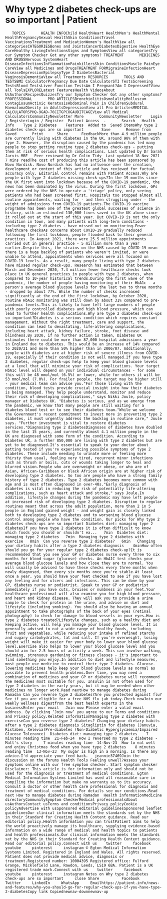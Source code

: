 # Why type 2 diabetes check-ups are so important | Patient

       TOPICS       HEALTH INFOChild HealthHeart HealthMen's HealthMental HealthPregnancySexual HealthSkin ConditionsTravel VaccinationsTreatment and MedicationWomen's HealthView all categoriesCATEGORIESBones and JointsCancerDiabetesDigestive HealthEye CareHealthy LivingInfectionsSigns and SymptomsView all categoriesTry our Symptom Checker Got any other symptoms? TREATMENT       MEDICINES AND DRUGSNervous SystemHeart DiseaseInfectionsInflammationPainkillersSkin ConditionsMuscle PainEye CareView all Medicines and DrugsTREATMENT FORMigraineInfectionHeart DiseaseDepressionEpilepsyType 2 DiabetesBacterial VaginosisDementiaView all Treatments RESOURCES       TOOLS AND TESTSBMI CalculatorPregnancy Due Date CalculatorSTI TestsScreening TestsBlood TestsLiver Function TestsAm I Pregnant?Am I Depressed?View all ToolsEXPLORELatest FeaturesHealth VideosAbout UsAuthorsRecipesQuizzesTry our Symptom Checker Got any other symptoms? PROFESSIONAL       PRO ARTICLESBronchiolitisOsmolalityMolluscum ContagiosumActinic KeratosisAbdominal Pain in ChildrenSubdural HaematomaObesity in AdultsDepressionView all Pro ArticlesMEDICAL CALCULATORSPHQ-9GAD-76CITGPCOGAUDITCAGEView all Medical CalculatorsCommunityNewsletter More       CommunityNewsletter    Login / RegisterLogin / Register  Patient Access  .       Search   Health Info    Type 2 Diabetes    Features  Added to  Saved itemsWhy type 2 diabetes check-ups are so important        Save       Remove from Saved       Print      Share      FeedbackMore than 4.9 million people are currently living with diabetes in the UK, around 90% of them with type 2. However, the disruption caused by the pandemic has led many people to stop getting routine type 2 diabetes check-ups - putting them at risk of serious health complications. Last updated by Dr Sarah Jarvis MBE   Peer reviewed by Dr Colin Tidy  Last updated 18 Nov 2021 7 mins readThe cost of producing this article has been sponsored by Novo Nordisk. Novo Nordisk has had no influence over the creation, development or content of this article and has reviewed for factual accuracy only. Editorial control remains with Patient Access.Why are people with type 2 diabetes missing check-ups?In the 19 months since the UK first went into lockdown because of the COVID-19 pandemic, the news has been dominated by the virus. During the first lockdown, GPs were ordered by the NHS to operate a 'triage' policy, only seeing patients who had been screened first. Hospitals too stopped almost all routine appointments, waiting for - and then struggling under - the weight of admissions from COVID-19 patients.The COVID-19 vaccine programme has been one of the greatest global successes of science in history, with an estimated 130,000 lives saved in the UK alone since it rolled out at the start of this year. But COVID-19 is not the only condition in town, and many patients with long-term conditions - including type 2 diabetes - have missed out on monitoring.Fewer healthcare checksAs concerns about COVID-19 gradually reduced following the first lockdown, people flooded back to their general practices. In August 2021, there were 25.5 million appointments carried out in general practice - 5 million more than a year earlier.Despite this, the strains on the NHS caused by COVID-19 mean there is a huge backlog of patients who weren't invited, or were unable to attend, appointments when services were all focused on COVID-19 levels. As a result, many people living with type 2 diabetes have missed regular check-ups. Research has estimated that between March and December 2020, 7.4 million fewer healthcare checks took place in UK general practices in people with type 2 diabetes, when compared to 10-year historical trends.During the first wave of the pandemic, the number of people having monitoring of their HbA1c - a person's average blood glucose levels for the last two to three months - dropped by about 77%. While the number of checks increased significantly at the end of the first lockdown, by October 2020, routine HbA1c monitoring was still down by about 31% compared to pre-pandemic levels.This is likely to have left large numbers of people with poorly controlled diabetes and high blood pressure, which can lead to further health complications.Why are type 2 diabetes check-ups so important?Diabetes is a serious condition which requires constant management. Without the right treatment, care and support, the condition can lead to devastating, life-altering complications, including heart attack, kidney failure, stroke, foot disease and blindness.By 2030, if no further action is taken, Diabetes UK estimates there could be more than 87,000 hospital admissions a year in England due to diabetes. This would be an increase of 14% compared to 2020/21 and more than 50% higher than in 2006/07. Additionally, people with diabetes are at higher risk of severe illness from COVID-19, especially if their condition is not well managed.If you have type 2 diabetes, regular check-ups help to keep your blood glucose levels at a level that will minimise your risk of complications. Your target HbA1c level will depend on your individual circumstances - for some this will be 48 mmol/mol (6.5%) or lower, while for others it will be 53 mmol/mol (7.0%). For frailer people, the target may be higher still  - your medical team can advise you."For those living with the condition, blood tests provide crucial insight into how their diabetes is being managed. They help people understand, monitor and reduce their risk of developing complications," says Nikki Joule, policy manager at Diabetes UK. "Diabetes is serious, and as we emerge from the pandemic, we know that many people are still waiting for a diabetes blood test or to see their diabetes team."While we welcome the Government's recent commitment to invest more in preventing type 2 diabetes, it must urgently address the backlog in routine care," Joule says. "Further investment is vital to restore diabetes services."Diagnosing type 2 diabetesDiagnoses of diabetes have doubled in the last 15 years, and currently almost 4.1 million people in the UK are diagnosed with some form of the condition. According to Diabetes UK, a further 850,000 are living with type 2 diabetes but are yet to be diagnosed.It's essential to speak to your doctor about getting tested if you're experiencing possible symptoms of type 2 diabetes. These include needing to urinate more or feeling more thirsty than usual, feeling very tired, recurrent minor infections such as thrush or boils, cuts or wounds taking longer to heal and blurred vision.People who are overweight or obese, or who are of Asian, African-Caribbean or black African origin are at higher risk of developing type 2 diabetes. So too are people who have a strong family history of type 2 diabetes. Type 2 diabetes becomes more common with age and is most often diagnosed in over-40s."Early diagnosis of diabetes is vital in reducing the risk of potentially life-altering complications, such as heart attack and stroke," says Joule.In addition, lifestyle changes during the pandemic may have left people at increased risk of developing type 2 diabetes. Disruption to regular routines meant that across the adult population, more than 2 in 5 people in England gained weight - and weight gain is closely linked both to developing type 2 diabetes and to worsening blood glucose control among people who have the condition. Our picks for Why type 2 diabetes check-ups are so important Diabetes diet: managing type 2 diabetesIf you have type 2 diabetes it is often difficult to know which foods you should or shouldn't ea...   7min  Diabetes diet: managing type 2 diabetes   7min  Managing type 2 diabetes with exercise   8min  Can you reverse type 2 diabetes?   6min   Changing your dietary habits after a type 2 diabetes diagnosis    4minHow often should you go for your regular type 2 diabetes check-up?It is recommended that you see your GP or diabetes nurse every three to six months for blood sugar (glucose) checks. An HbA1C test checks your average blood glucose levels and how close they are to normal. You will usually be advised to have these checks every three months when newly diagnosed, then every six months once you're stable.At least once a year, you should have your feet checked to see if you have lost any feeling and for ulcers and infections. This can be done by your GP, diabetes nurse or podiatrist. Speak to your GP or podiatrist immediately if you have cuts, bruises or numbness in your feet.Your healthcare professional will also examine you for high blood pressure, and heart and kidney disease. They will ask you to provide a urine sample to check for protein in the urine, and advise on diet and lifestyle (including smoking). You should also be having an annual appointment to take photographs of the back of your eyes (retinal photography) to check for damage to blood vessels in your eyes.How is type 2 diabetes treated?Lifestyle changes, such as a healthy diet and keeping active, will help you manage your blood glucose level. It is generally advised to eat a wide range of healthy foods, including fruit and vegetables, while reducing your intake of refined starchy and sugary carbohydrates, fat and salt. If you're overweight, losing weight will make it easier for your body to lower your blood glucose level.Exercise also helps to lower your blood glucose level and you should aim for 2.5 hours of activity a week. This can involve walking, swimming, strenuous gardening or fitness classes - it's important to find something you enjoy.In addition to diet and lifestyle measures, most people use medicine to control their type 2 diabetes. Glucose-lowering medicines help keep your blood glucose levels as normal as possible to prevent health problems.Over time, you may need a combination of medicines and your GP or diabetes nurse will recommend the medicines most suitable for you. Insulin is not often used for type 2 diabetes in the early years, but it may be needed when other medicines no longer work.Read nextHow to manage diabetes during Ramadan Can you reverse type 2 diabetes?Are you protected against flu?See if you are eligible for a free NHS flu jab today.Check nowJoin our weekly wellness digestfrom the best health experts in the businessEnter your email   Join now Please enter a valid email address. By clicking ‘Join now’ you agree to our Terms and conditions and Privacy policy.Related InformationManaging type 2 diabetes with exerciseCan you reverse type 2 diabetes? Changing your dietary habits after a type 2 diabetes diagnosis Sitagliptin for diabetes (Januvia, Ristaben, Xelevia)Pre-diabetes (Non-Diabetic Hyperglycaemia/Impaired Glucose Tolerance)  Diabetes diet: managing type 2 diabetes    7 minutes reading time  21-Feb-24  How I reversed my type 2 diabetes - Matt's story     7 minutes reading time  14-Nov-23  How to eat well and enjoy Christmas food when you have type 2 diabetes    8 minutes reading time  13-Nov-23  My sugar is high in a morning. Is there any advice.I'd appreciate your feed back.   jeannie37469Join the discussion on the forums Health Tools Feeling unwell?Assess your symptoms online with our free symptom checker. Start symptom checker Disclaimer: This article is for information only and should not be used for the diagnosis or treatment of medical conditions. Egton Medical Information Systems Limited has used all reasonable care in compiling the information but make no warranty as to its accuracy. Consult a doctor or other health care professional for diagnosis and treatment of medical conditions. For details see our conditions.Read next How to manage diabetes during Ramadan  Health informationMedicine directoryCommunitySymptom CheckerMedical professionalsAbout usAuthorsContact usTerms and conditionsPrivacy policyCookie policyAdvertise with usSponsored editorial guidelinesSponsored leaflet guidelinesOur clinical information meets the standards set by the NHS in their Standard for Creating Health Content guidance. Read our editorial policy.Health information you can trustPatient aims to help the world proactively manage its healthcare, supplying evidence-based information on a wide range of medical and health topics to patients and health professionals.Our clinical information meets the standards set by the NHS in their Standard for Creating Health Content guidance. Read our editorial policy.Connect with us    twitter     facebook     youtube     pinterest     instagram © Egton Medical Information Systems Limited. Registered in England and Wales. All rights reserved. Patient does not provide medical advice, diagnosis or treatment.Registered number: 10004395 Registered office: Fulford Grange, Micklefield Lane, Rawdon, Leeds, LS19 6BA. Patient is a UK registered trade mark.Connect with us    twitter     facebook     youtube     pinterest     instagram Notes on Why type 2 diabetes check-ups are so important     close Share          Facebook     Twitter     LinkedIn     WhatsApp     Emailhttps://patient.info/news-and-features/why-you-should-go-for-regular-check-ups-if-you-have-type-2-diabetesCopy link Copiednewnav-downnewnav-up


